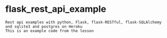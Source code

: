 # flask_rest_api_example

```
Rest api examples with python, Flask, flask-RESTful, flask-SQLAlchemy and sqlite3 and postgres on Heroku
This is an example code from the lesson

```

